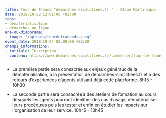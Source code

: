 ```yaml
---
title: Tour de France "demarches-simplifiees.fr " - Etape Martinique
date: 2018-10-22 12:01:00 +02:00
tags:
- dématérialisation
- démarches en ligne
une-ou-diaporama:
- image: "/uploads/tourdefranceds.jpeg"
event_date: 2018-10-24 08:00:00 +02:00
champs_informations:
- intitule: Inscription
  contenu: https://www.demarches-simplifiees.fr/commencer/tour-de-france-demarches-simplifiees-fr-martinique
---
```


* La première partie sera consacrée aux enjeux généraux de la dématérialisation, à la présentation de demarches-simplifiees.fr et à des retours d’expériences d’agents utilisant déjà cette plateforme. 8h15 - 10h30

* La seconde partie sera consacrée à des ateliers de formation au cours desquels les agents pourront identifier des cas d’usage, dématérialiser leurs procédures puis les tester et enfin en étudier les impacts sur l'organisation de leur service. 10h45 - 13h45